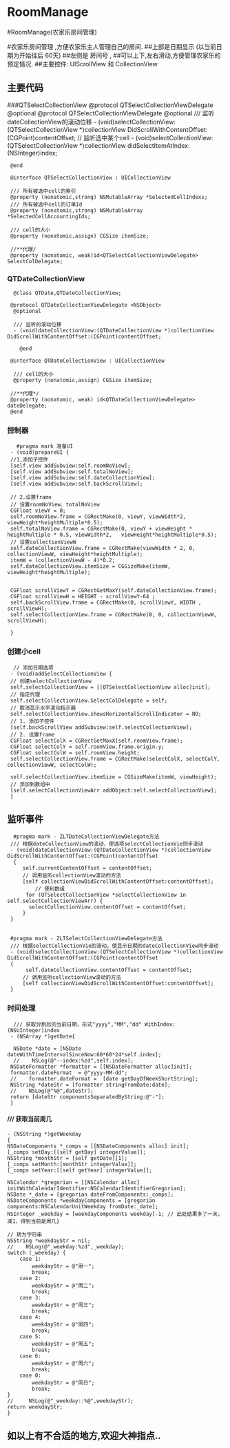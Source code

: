 # RoomManage
#RoomManage(农家乐房间管理)

#农家乐房间管理 ,方便农家乐主人管理自己的房间.
##上部是日期显示 (以当前日期为开始往后 60天)
##左侧是 房间号 ,
##可以上下,左右滑动,方便管理农家乐的预定情况.
##主要控件: UIScrollView 和 CollectionView
## 主要代码
###QTSelectCollectionView
     @protocol QTSelectCollectionViewDelegate <NSObject>
     @optional
     @protocol QTSelectCollectionViewDelegate <NSObject>
     @optional
     /// 监听dateCollectionView的滚动位移
     - (void)selectCollectionView:(QTSelectCollectionView *)collectionView DidScrollWithContentOffset:(CGPoint)contentOffset;
     // 监听选中某个cell
     - (void)selectCollectionView:(QTSelectCollectionView *)collectionView didSelectItemAtIndex:(NSInteger)index;

     @end

     @interface QTSelectCollectionView : UICollectionView

     /// 所有被选中cell的索引
     @property (nonatomic,strong) NSMutableArray *SelectedCellIndexs;
     /// 所有被选中cell的订单Id
     @property (nonatomic,strong) NSMutableArray *SelectedCellAccountingIds;

     /// cell的大小
     @property (nonatomic,assign) CGSize itemSize;

     //**代理/
     @property (nonatomic, weak)id<QTSelectCollectionViewDelegate> SelectColDelegate;
     
###  QTDateCollectionView
      @class QTDate,QTDateCollectionView;

     @protocol QTDateCollectionViewDelegate <NSObject>
      @optional

      /// 监听的滚动位移
      - (void)dateCollectionView:(QTDateCollectionView *)collectionView DidScrollWithContentOffset:(CGPoint)contentOffset;

        @end

     @interface QTDateCollectionView : UICollectionView

      /// cell的大小
      @property (nonatomic,assign) CGSize itemSize;

     //**代理*/
     @property (nonatomic, weak) id<QTDateCollectionViewDelegate> dateDelegate;
     @end
      
###  控制器 
 
       #pragma mark 准备UI
     - (void)prepareUI {
     //1,添加子控件
     [self.view addSubview:self.roomNoView];
     [self.view addSubview:self.totalNoView];
     [self.view addSubview:self.dateCollectionView];
     [self.view addSubview:self.backScrollView];
    
     // 2.设置frame
     // 设置roomNoView、totalNoView
     CGFloat viewY = 0;
     self.roomNoView.frame = CGRectMake(0, viewY, viewWidth*2, viewHeight*heightMultiple*0.5);
     self.totalNoView.frame = CGRectMake(0, viewY + viewHeight * heightMultiple * 0.5, viewWidth*2,   viewHeight*heightMultiple*0.5);
     // 设置collectionViewW
     self.dateCollectionView.frame = CGRectMake(viewWidth * 2, 0, collectionViewW, viewHeight*heightMultiple);
     itemW = (collectionViewW - 4)*0.2;
     self.dateCollectionView.itemSize = CGSizeMake(itemW, viewHeight*heightMultiple);
    
    
     CGFloat scrollViewY = CGRectGetMaxY(self.dateCollectionView.frame);
     CGFloat scrollViewH = HEIGHT - scrollViewY-64 ;
     self.backScrollView.frame = CGRectMake(0, scrollViewY, WIDTH , scrollViewH);
     self.selectCollectionView.frame = CGRectMake(0, 0, collectionViewW, scrollViewH);

     }
### 创建小cell
      // 添加日期选项
     - (void)addSelectCollectionView {
     // 创建selectCollectionView
     self.selectCollectionView = [[QTSelectCollectionView alloc]init];
     // 指定代理
     self.selectCollectionView.SelectColDelegate = self;
     // 取消显示水平滚动指示器
     self.selectCollectionView.showsHorizontalScrollIndicator = NO;
     // 1. 添加子控件
     [self.backScrollView addSubview:self.selectCollectionView];
     // 2. 设置frame
     CGFloat selectColX = CGRectGetMaxX(self.roomView.frame);
     CGFloat selectColY = self.roomView.frame.origin.y;
     CGFloat selectColW = self.roomView.height;
     self.selectCollectionView.frame = CGRectMake(selectColX, selectColY, collectionViewW, selectColW);
   
     self.selectCollectionView.itemSize = CGSizeMake(itemW, viewHeight);
     // 添加到数组中
     [self.selectCollectionViewArr addObject:self.selectCollectionView];
     }

## 监听事件 
      #pragma mark - ZLTDateCollectionViewDelegate方法
     /// 根据dateCollectionView的滚动，使选项selectCollectionVie同步滚动
     - (void)dateCollectionView:(QTDateCollectionView *)collectionView DidScrollWithContentOffset:(CGPoint)contentOffset
      {
         self.currentContentOffset = contentOffset;
         // 调用监听collectionView滚动的方法
         [self collectionViewDidScrollWithContentOffset:contentOffset];
             // 便利数组
          for (QTSelectCollectionView *selectCollectionView in self.selectCollectionViewArr) {
           selectCollectionView.contentOffset = contentOffset;
         }
     }
     

     #pragma mark - ZLTSelectCollectionViewDelegate方法
     /// 根据selectCollectionVie的滚动，使显示日期的dateCollectionView同步滚动
     - (void)selectCollectionView:(QTSelectCollectionView *)collectionView DidScrollWithContentOffset:(CGPoint)contentOffset
     {
          self.dateCollectionView.contentOffset = contentOffset;
         // 调用监听collectionView滚动的方法
         [self collectionViewDidScrollWithContentOffset:contentOffset];
     }
 ### 时间处理
      /// 获取分割后的当前日期，形式"yyyy","MM","dd" WithIndex:(NSUInteger)index
     - (NSArray *)getDate{
    
      NSDate *date = [NSDate dateWithTimeIntervalSinceNow:60*60*24*self.index];
      //    NSLog(@"--index:%zd",self.index);
     NSDateFormatter *formatter = [[NSDateFormatter alloc]init];
     formatter.dateFormat  = @"yyyy-MM-dd";
     //    formatter.dateFormat =  [date getDayOfWeekShortString];
     NSString *dateStr = [formatter stringFromDate:date];
     //    NSLog(@"%@",dateStr);
     return [dateStr componentsSeparatedByString:@"-"];
     }
####  /// 获取当前周几
    - (NSString *)getWeekday
    {
    NSDateComponents *_comps = [[NSDateComponents alloc] init];
    [_comps setDay:[[self getDay] integerValue]];
    NSString *monthStr = [self getDate][1];
    [_comps setMonth:[monthStr integerValue]];
    [_comps setYear:[[self getYear] integerValue]];

    NSCalendar *gregorian = [[NSCalendar alloc] initWithCalendarIdentifier:NSCalendarIdentifierGregorian];
    NSDate *_date = [gregorian dateFromComponents:_comps];
    NSDateComponents *weekdayComponents = [gregorian components:NSCalendarUnitWeekday fromDate:_date];
    NSInteger _weekday = [weekdayComponents weekday]-1; // 此处结果多了一天，减1，得到当前是周几}
    
    // 转为字符串
    NSString *weekdayStr = nil;
    //    NSLog(@"_weekday:%zd",_weekday);
    switch (_weekday) {
        case 1:
            weekdayStr = @"周一";
            break;
        case 2:
            weekdayStr = @"周二";
            break;
        case 3:
            weekdayStr = @"周三";
            break;
        case 4:
            weekdayStr = @"周四";
            break;
        case 5:
            weekdayStr = @"周五";
            break;
        case 6:
            weekdayStr = @"周六";
            break;
        case 0:
            weekdayStr = @"周日";
            break;
    }
    //     NSLog(@"_weekday::%@",weekdayStr);
    return weekdayStr;
    }
##  如以上有不合适的地方,欢迎大神指点..
